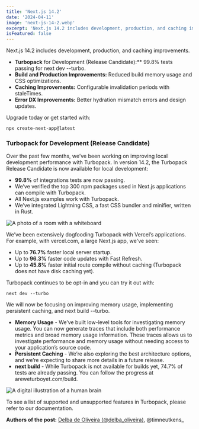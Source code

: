 ```yaml
---
title: 'Next.js 14.2'
date: '2024-04-11'
image: 'next-js-14-2.webp'
excerpt: 'Next.js 14.2 includes development, production, and caching improvements.'
isFeatured: false
---
```


Next.js 14.2 includes development, production, and caching improvements.

-   **Turbopack** for Development (Release Candidate):\*\* 99.8% tests passing for next dev --turbo.
-   **Build and Production Improvements:** Reduced build memory usage and CSS optimizations.
-   **Caching Improvements:** Configurable invalidation periods with staleTimes.
-   **Error DX Improvements:** Better hydration mismatch errors and design updates.

Upgrade today or get started with:

```
npx create-next-app@latest
```

### Turbopack for Development (Release Candidate)

Over the past few months, we’ve been working on improving local development performance with Turbopack. In version 14.2, the Turbopack Release Candidate is now available for local development:

-   **99.8%** of integrations tests are now passing.
-   We’ve verified the top 300 npm packages used in Next.js applications can compile with Turbopack.
-   All Next.js examples work with Turbopack.
-   We’ve integrated Lightning CSS, a fast CSS bundler and minifier, written in Rust.

![A photo of a room with a whiteboard](whiteboard.webp)

We’ve been extensively dogfooding Turbopack with Vercel’s applications. For example, with vercel.com, a large Next.js app, we've seen:

-   Up to **76.7%** faster local server startup.
-   Up to **96.3%** faster code updates with Fast Refresh.
-   Up to **45.8%** faster initial route compile without caching (Turbopack does not have disk caching yet).

Turbopack continues to be opt-in and you can try it out with:

```
next dev --turbo
```

We will now be focusing on improving memory usage, implementing persistent caching, and next build --turbo.

-   **Memory Usage** - We’ve built low-level tools for investigating memory usage. You can now generate traces that include both performance metrics and broad memory usage information. These traces allows us to investigate performance and memory usage without needing access to your application’s source code.
-   **Persistent Caching** - We’re also exploring the best architecture options, and we’re expecting to share more details in a future release.
-   **next build** - While Turbopack is not available for builds yet, 74.7% of tests are already passing. You can follow the progress at areweturboyet.com/build.

![A digital illustration of a human brain](human-brain.webp)

To see a list of supported and unsupported features in Turbopack, please refer to our documentation.

**Authors of the post:** [Delba de Oliveira (@delba_oliveira)](https://twitter.com/delba_oliveira), @timneutkens\_
